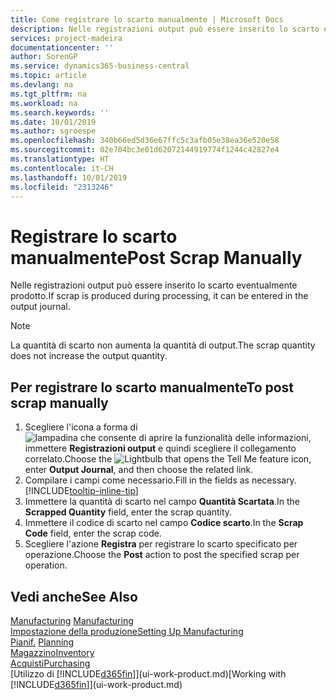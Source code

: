 ```yaml
---
title: Come registrare lo scarto manualmente | Microsoft Docs
description: Nelle registrazioni output può essere inserito lo scarto eventualmente prodotto. Si noti che la quantità di scarto non va ad aumentare la quantità di output.
services: project-madeira
documentationcenter: ''
author: SorenGP
ms.service: dynamics365-business-central
ms.topic: article
ms.devlang: na
ms.tgt_pltfrm: na
ms.workload: na
ms.search.keywords: ''
ms.date: 10/01/2019
ms.author: sgroespe
ms.openlocfilehash: 340b66ed5d36e67ffc5c3afb05e38ea36e520e58
ms.sourcegitcommit: 02e704bc3e01d62072144919774f1244c42827e4
ms.translationtype: HT
ms.contentlocale: it-CH
ms.lasthandoff: 10/01/2019
ms.locfileid: "2313246"
---
```

# <a name="post-scrap-manually"></a><span data-ttu-id="bed18-104">Registrare lo scarto manualmente</span><span class="sxs-lookup"><span data-stu-id="bed18-104">Post Scrap Manually</span></span>
<span data-ttu-id="bed18-105">Nelle registrazioni output può essere inserito lo scarto eventualmente prodotto.</span><span class="sxs-lookup"><span data-stu-id="bed18-105">If scrap is produced during processing, it can be entered in the output journal.</span></span> 

> [!NOTE]
> <span data-ttu-id="bed18-106">La quantità di scarto non aumenta la quantità di output.</span><span class="sxs-lookup"><span data-stu-id="bed18-106">The scrap quantity does not increase the output quantity.</span></span>  

## <a name="to-post-scrap-manually"></a><span data-ttu-id="bed18-107">Per registrare lo scarto manualmente</span><span class="sxs-lookup"><span data-stu-id="bed18-107">To post scrap manually</span></span>  
1. <span data-ttu-id="bed18-108">Scegliere l'icona a forma di ![lampadina che consente di aprire la funzionalità delle informazioni](media/ui-search/search_small.png "Informazioni sull'operazione che si desidera eseguire"), immettere **Registrazioni output** e quindi scegliere il collegamento correlato.</span><span class="sxs-lookup"><span data-stu-id="bed18-108">Choose the ![Lightbulb that opens the Tell Me feature](media/ui-search/search_small.png "Tell me what you want to do") icon, enter **Output Journal**, and then choose the related link.</span></span>  
2. <span data-ttu-id="bed18-109">Compilare i campi come necessario.</span><span class="sxs-lookup"><span data-stu-id="bed18-109">Fill in the fields as necessary.</span></span> [!INCLUDE[tooltip-inline-tip](includes/tooltip-inline-tip_md.md)]  
3. <span data-ttu-id="bed18-110">Immettere la quantità di scarto nel campo **Quantità Scartata**.</span><span class="sxs-lookup"><span data-stu-id="bed18-110">In the **Scrapped Quantity** field, enter the scrap quantity.</span></span>  
4. <span data-ttu-id="bed18-111">Immettere il codice di scarto nel campo **Codice scarto**.</span><span class="sxs-lookup"><span data-stu-id="bed18-111">In the **Scrap Code** field, enter the scrap code.</span></span>  
5. <span data-ttu-id="bed18-112">Scegliere l'azione **Registra** per registrare lo scarto specificato per operazione.</span><span class="sxs-lookup"><span data-stu-id="bed18-112">Choose the **Post** action to post the specified scrap per operation.</span></span>  

## <a name="see-also"></a><span data-ttu-id="bed18-113">Vedi anche</span><span class="sxs-lookup"><span data-stu-id="bed18-113">See Also</span></span>  
<span data-ttu-id="bed18-114">[Manufacturing](production-manage-manufacturing.md)  </span><span class="sxs-lookup"><span data-stu-id="bed18-114">[Manufacturing](production-manage-manufacturing.md)  </span></span>  
[<span data-ttu-id="bed18-115">Impostazione della produzione</span><span class="sxs-lookup"><span data-stu-id="bed18-115">Setting Up Manufacturing</span></span>](production-configure-production-processes.md)  
<span data-ttu-id="bed18-116">[Pianif.](production-planning.md)    </span><span class="sxs-lookup"><span data-stu-id="bed18-116">[Planning](production-planning.md)    </span></span>  
[<span data-ttu-id="bed18-117">Magazzino</span><span class="sxs-lookup"><span data-stu-id="bed18-117">Inventory</span></span>](inventory-manage-inventory.md)  
[<span data-ttu-id="bed18-118">Acquisti</span><span class="sxs-lookup"><span data-stu-id="bed18-118">Purchasing</span></span>](purchasing-manage-purchasing.md)  
<span data-ttu-id="bed18-119">[Utilizzo di [!INCLUDE[d365fin](includes/d365fin_md.md)]](ui-work-product.md)</span><span class="sxs-lookup"><span data-stu-id="bed18-119">[Working with [!INCLUDE[d365fin](includes/d365fin_md.md)]](ui-work-product.md)</span></span>
